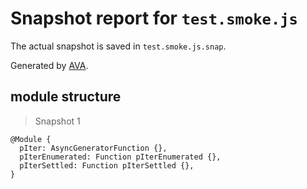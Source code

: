 # Snapshot report for `test.smoke.js`

The actual snapshot is saved in `test.smoke.js.snap`.

Generated by [AVA](https://avajs.dev).

## module structure

> Snapshot 1

    @Module {
      pIter: AsyncGeneratorFunction {},
      pIterEnumerated: Function pIterEnumerated {},
      pIterSettled: Function pIterSettled {},
    }
